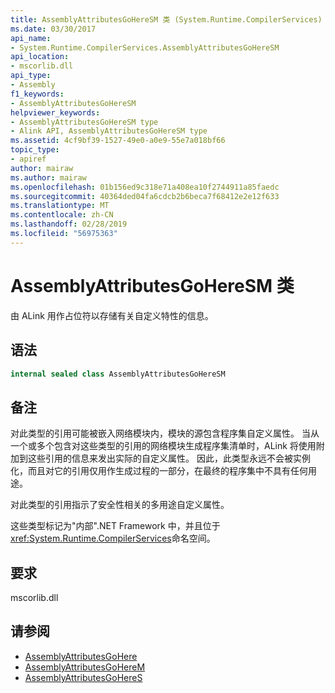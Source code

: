 ```yaml
---
title: AssemblyAttributesGoHereSM 类 (System.Runtime.CompilerServices)
ms.date: 03/30/2017
api_name:
- System.Runtime.CompilerServices.AssemblyAttributesGoHereSM
api_location:
- mscorlib.dll
api_type:
- Assembly
f1_keywords:
- AssemblyAttributesGoHereSM
helpviewer_keywords:
- AssemblyAttributesGoHereSM type
- Alink API, AssemblyAttributesGoHereSM type
ms.assetid: 4cf9bf39-1527-49e0-a0e9-55e7a018bf66
topic_type:
- apiref
author: mairaw
ms.author: mairaw
ms.openlocfilehash: 01b156ed9c318e71a408ea10f2744911a85faedc
ms.sourcegitcommit: 40364ded04fa6cdcb2b6beca7f68412e2e12f633
ms.translationtype: MT
ms.contentlocale: zh-CN
ms.lasthandoff: 02/28/2019
ms.locfileid: "56975363"
---
```

# <a name="assemblyattributesgoheresm-class"></a>AssemblyAttributesGoHereSM 类

由 ALink 用作占位符以存储有关自定义特性的信息。

## <a name="syntax"></a>语法

```csharp
internal sealed class AssemblyAttributesGoHereSM
```

## <a name="remarks"></a>备注

对此类型的引用可能被嵌入网络模块内，模块的源包含程序集自定义属性。 当从一个或多个包含对这些类型的引用的网络模块生成程序集清单时，ALink 将使用附加到这些引用的信息来发出实际的自定义属性。 因此，此类型永远不会被实例化，而且对它的引用仅用作生成过程的一部分，在最终的程序集中不具有任何用途。

对此类型的引用指示了安全性相关的多用途自定义属性。

这些类型标记为"内部".NET Framework 中，并且位于<xref:System.Runtime.CompilerServices>命名空间。

## <a name="requirements"></a>要求

mscorlib.dll

## <a name="see-also"></a>请参阅

- [AssemblyAttributesGoHere](assemblyattributesgohere.md)
- [AssemblyAttributesGoHereM](assemblyattributesgoherem.md)
- [AssemblyAttributesGoHereS](assemblyattributesgoheres.md)
